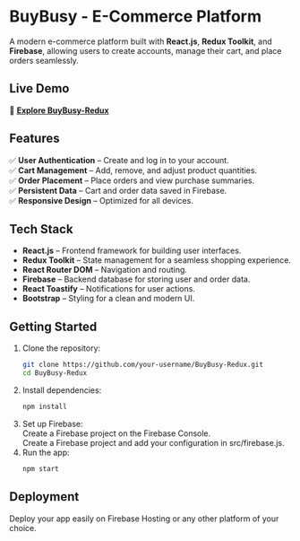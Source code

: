 # **BuyBusy - E-Commerce Platform**  

A modern e-commerce platform built with **React.js**, **Redux Toolkit**, and **Firebase**, allowing users to create accounts, manage their cart, and place orders seamlessly.  

## **Live Demo**  
🔗 **[Explore BuyBusy-Redux](https://buybusy-redux-98381.web.app)**

## **Features**  
✅ **User Authentication** – Create and log in to your account.  
✅ **Cart Management** – Add, remove, and adjust product quantities.  
✅ **Order Placement** – Place orders and view purchase summaries.  
✅ **Persistent Data** – Cart and order data saved in Firebase.  
✅ **Responsive Design** – Optimized for all devices.  

## **Tech Stack**  
- **React.js** – Frontend framework for building user interfaces.  
- **Redux Toolkit** – State management for a seamless shopping experience.  
- **React Router DOM** – Navigation and routing.  
- **Firebase** – Backend database for storing user and order data.  
- **React Toastify** – Notifications for user actions.  
- **Bootstrap** – Styling for a clean and modern UI.  

## **Getting Started**  
1. Clone the repository:  
   ```sh
   git clone https://github.com/your-username/BuyBusy-Redux.git
   cd BuyBusy-Redux
2. Install dependencies:
   ```sh
   npm install
3. Set up Firebase: <br>
   Create a Firebase project on the Firebase Console. <br>
   Create a Firebase project and add your configuration in src/firebase.js.
4. Run the app:
   ```sh
   npm start

## **Deployment**
Deploy your app easily on Firebase Hosting or any other platform of your choice.
